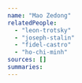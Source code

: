 ```yaml
---
name: "Mao Zedong"
relatedPeople:
  - "leon-trotsky"
  - "joseph-stalin"
  - "fidel-castro"
  - "ho-chi-minh"
sources: []
summaries:
---
```


